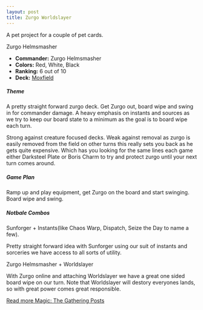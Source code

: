 ```yaml
---
layout: post
title: Zurgo Worldslayer
---
```


A pet project for a couple of pet cards.

<div class="row">
  <div class="col-md-4"></div>
  <div class="col-md-4" style="max-width: 400px; width: 100%; height: auto;">
    <auto-card-image>Zurgo Helmsmasher</auto-card-image>
  </div>
  <div class="col-md-4"></div>
</div>

- **Commander:** <auto-card>Zurgo Helmsmasher</auto-card>
- **Colors:** Red, White, Black 
- **Ranking:** 6 out of 10
- **Deck:** [Moxfield](https://www.moxfield.com/decks/VT6uvkhdRE2lcuGyluU39Q)

##### Theme
A pretty straight forward zurgo deck. Get Zurgo out, board wipe and swing in for commander damage. A heavy emphasis on instants and sources as we try to keep our board state to a minimum as the goal is to board wipe each turn.

Strong against creature focused decks. Weak against removal as zurgo is easily removed from the field on other turns this really sets you back as he gets quite expensive. Which has you looking for the same lines each game either Darksteel Plate or Boris Charm to try and protect zurgo until your next turn comes around.

##### Game Plan
Ramp up and play equipment, get Zurgo on the board and start swinging. Board wipe and swing.

##### Notbale Combos
<auto-card>Sunforger</auto-card> &#43; Instants(like <auto-card>Chaos Warp</auto-card>, <auto-card>Dispatch</auto-card>, <auto-card>Seize the Day</auto-card> to name a few).

Pretty straight forward idea with Sunforger using our suit of instants and sorceries we have access to all sorts of utility.

<auto-card>Zurgo Helmsmasher</auto-card> + <auto-card>Worldslayer</auto-card>

With Zurgo online and attaching Worldslayer we have a great one sided board wipe on our turn. Note that Worldslayer will destory everyones lands, so with great power comes great responsible.

[Read more Magic: The Gathering Posts](https://tactictalisman.github.io/magic/)
